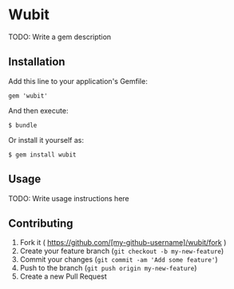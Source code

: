 # Wubit

TODO: Write a gem description

## Installation

Add this line to your application's Gemfile:

    gem 'wubit'

And then execute:

    $ bundle

Or install it yourself as:

    $ gem install wubit

## Usage

TODO: Write usage instructions here

## Contributing

1. Fork it ( https://github.com/[my-github-username]/wubit/fork )
2. Create your feature branch (`git checkout -b my-new-feature`)
3. Commit your changes (`git commit -am 'Add some feature'`)
4. Push to the branch (`git push origin my-new-feature`)
5. Create a new Pull Request
